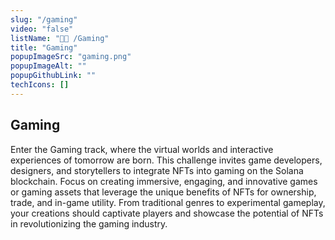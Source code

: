 ```yaml
---
slug: "/gaming"
video: "false"
listName: "👨‍💻 /Gaming"
title: "Gaming"
popupImageSrc: "gaming.png"
popupImageAlt: ""
popupGithubLink: ""
techIcons: []
---
```


## Gaming

Enter the Gaming track, where the virtual worlds and interactive experiences of tomorrow are born. This challenge invites game developers, designers, and storytellers to integrate NFTs into gaming on the Solana blockchain. Focus on creating immersive, engaging, and innovative games or gaming assets that leverage the unique benefits of NFTs for ownership, trade, and in-game utility. From traditional genres to experimental gameplay, your creations should captivate players and showcase the potential of NFTs in revolutionizing the gaming industry.
